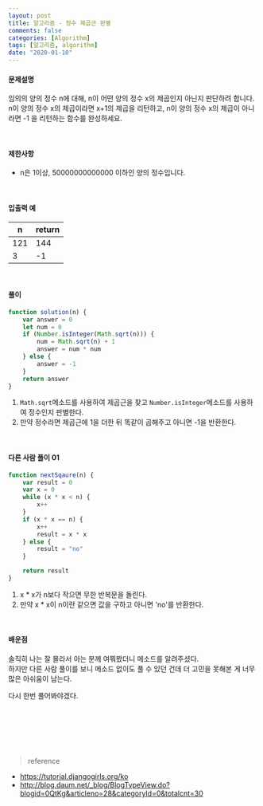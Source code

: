 ```yaml
---
layout: post
title: 알고리즘 - 정수 제곱근 판별
comments: false
categories: [Algorithm]
tags: [알고리즘, algorithm]
date: "2020-01-10"
---
```


#### 문제설명

임의의 양의 정수 n에 대해, n이 어떤 양의 정수 x의 제곱인지 아닌지 판단하려 합니다.  
n이 양의 정수 x의 제곱이라면 x+1의 제곱을 리턴하고, n이 양의 정수 x의 제곱이 아니라면 -1 을 리턴하는 함수를 완성하세요.

<br>

#### 제한사항

-   n은 1이상, 50000000000000 이하인 양의 정수입니다.

<br>

#### 입출력 예

| n   | return |
| --- | ------ |
| 121 | 144    |
| 3   | -1     |

<br>

#### **풀이**

```javascript
function solution(n) {
    var answer = 0
    let num = 0
    if (Number.isInteger(Math.sqrt(n))) {
        num = Math.sqrt(n) + 1
        answer = num * num
    } else {
        answer = -1
    }
    return answer
}
```

1. `Math.sqrt`메소드를 사용하여 제곱근을 찾고 `Number.isInteger`메소드를 사용하여 정수인지 판별한다.
2. 만약 정수라면 제곱근에 1을 더한 뒤 똑같이 곱해주고 아니면 -1을 반환한다.

<br>

#### **다른 사람 풀이 01**

```javascript
function nextSqaure(n) {
    var result = 0
    var x = 0
    while (x * x < n) {
        x++
    }
    if (x * x == n) {
        x++
        result = x * x
    } else {
        result = "no"
    }

    return result
}
```

1. x \* x가 n보다 작으면 무한 반복문을 돌린다.
2. 만약 x \* x이 n이란 같으면 값을 구하고 아니면 'no'를 반환한다.

<br>

#### **배운점**

솔직히 나는 잘 몰라서 아는 분께 여쭤봤더니 메소드를 알려주셨다.  
하지만 다른 사람 풀이를 보니 메소드 없이도 풀 수 있던 건데 더 고민을 못해본 게 너무 많은 아쉬움이 남는다.

다시 한번 풀어봐야겠다.

<br><br><br><br><br>

> <subtitle>reference</subtitle>

-   https://tutorial.djangogirls.org/ko
-   http://blog.daum.net/_blog/BlogTypeView.do?blogid=0QtKg&articleno=28&categoryId=0&totalcnt=30

<br><br><br><br><br>
